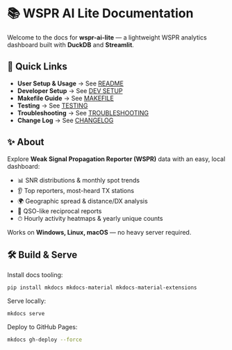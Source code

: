 # 📚 WSPR AI Lite Documentation

Welcome to the docs for **wspr-ai-lite** — a lightweight WSPR analytics dashboard built with **DuckDB** and **Streamlit**.

## 🚀 Quick Links
- **User Setup & Usage** → See [README](user-setup.md)
- **Developer Setup** → See [DEV SETUP](developer-setup.md)
- **Makefile Guide** → See [MAKEFILE](makefile.md)
- **Testing** → See [TESTING](testing.md)
- **Troubleshooting** → See [TROUBLESHOOTING](troubleshooting.md)
- **Change Log** → See [CHANGELOG](CHANGELOG.md)

## ✨ About
Explore **Weak Signal Propagation Reporter (WSPR)** data with an easy, local dashboard:

- 📊 SNR distributions & monthly spot trends
- 👂 Top reporters, most-heard TX stations
- 🌍 Geographic spread & distance/DX analysis
- 🔄 QSO-like reciprocal reports
- ⏱ Hourly activity heatmaps & yearly unique counts

Works on **Windows, Linux, macOS** — no heavy server required.

## 🛠 Build & Serve

Install docs tooling:

```bash
pip install mkdocs mkdocs-material mkdocs-material-extensions
```

Serve locally:

```bash
mkdocs serve
```

Deploy to GitHub Pages:

```bash
mkdocs gh-deploy --force
```
